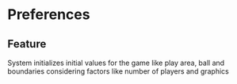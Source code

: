 # Preferences

## Feature

System initializes initial values for the game like play area, ball and boundaries
considering factors like number of players and graphics
